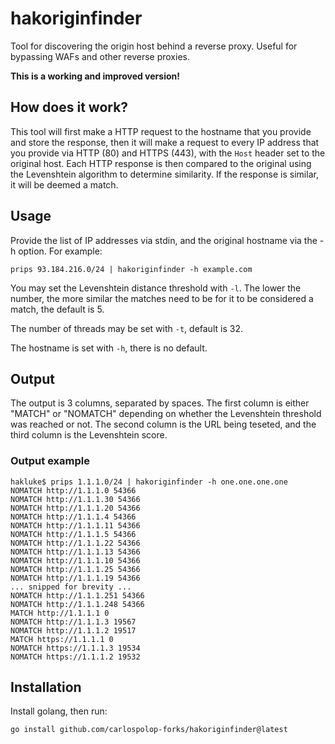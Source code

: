 
# hakoriginfinder

Tool for discovering the origin host behind a reverse proxy. Useful for bypassing WAFs and other reverse proxies.

**This is a working and improved version!**

## How does it work?

This tool will first make a HTTP request to the hostname that you provide and store the response, then it will make a request to every IP address that you provide via HTTP (80) and HTTPS (443), with the `Host` header set to the original host. Each HTTP response is then compared to the original using the Levenshtein algorithm to determine similarity. If the response is similar, it will be deemed a match.

## Usage

Provide the list of IP addresses via stdin, and the original hostname via the -h option. For example:

```
prips 93.184.216.0/24 | hakoriginfinder -h example.com
```

You may set the Levenshtein distance threshold with `-l`. The lower the number, the more similar the matches need to be for it to be considered a match, the default is 5.

The number of threads may be set with `-t`, default is 32.

The hostname is set with `-h`, there is no default.

## Output

The output is 3 columns, separated by spaces. The first column is either "MATCH" or "NOMATCH" depending on whether the Levenshtein threshold was reached or not. The second column is the URL being teseted, and the third column is the Levenshtein score.

### Output example

```
hakluke$ prips 1.1.1.0/24 | hakoriginfinder -h one.one.one.one
NOMATCH http://1.1.1.0 54366
NOMATCH http://1.1.1.30 54366
NOMATCH http://1.1.1.20 54366
NOMATCH http://1.1.1.4 54366
NOMATCH http://1.1.1.11 54366
NOMATCH http://1.1.1.5 54366
NOMATCH http://1.1.1.22 54366
NOMATCH http://1.1.1.13 54366
NOMATCH http://1.1.1.10 54366
NOMATCH http://1.1.1.25 54366
NOMATCH http://1.1.1.19 54366
... snipped for brevity ...
NOMATCH http://1.1.1.251 54366
NOMATCH http://1.1.1.248 54366
MATCH http://1.1.1.1 0
NOMATCH http://1.1.1.3 19567
NOMATCH http://1.1.1.2 19517
MATCH https://1.1.1.1 0
NOMATCH https://1.1.1.3 19534
NOMATCH https://1.1.1.2 19532
```

## Installation

Install golang, then run:

```
go install github.com/carlospolop-forks/hakoriginfinder@latest
```
